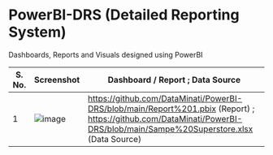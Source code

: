 # PowerBI-DRS (Detailed Reporting System)
Dashboards, Reports and Visuals designed using PowerBI 

| S. No. | Screenshot | Dashboard / Report ; Data Source | 
|--------|------------|--------------------|
| 1 | ![image](https://github.com/DataMinati/PowerBI-DRS/assets/64016811/05d67215-fa2e-4de1-b8b6-f9789b4dc914) | https://github.com/DataMinati/PowerBI-DRS/blob/main/Report%201.pbix (Report) ; https://github.com/DataMinati/PowerBI-DRS/blob/main/Sampe%20Superstore.xlsx (Data Source) |

